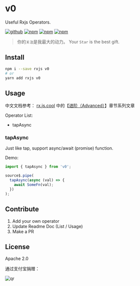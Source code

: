 # v0

Useful Rxjs Operators.

[![github](https://img.shields.io/github/followers/willin.svg?style=social&label=Followers)](https://github.com/willin) [![npm](https://img.shields.io/npm/v/v0.svg)](https://npmjs.org/package/v0) [![npm](https://img.shields.io/npm/dm/v0.svg)](https://npmjs.org/package/v0) [![npm](https://img.shields.io/npm/dt/v0.svg)](https://npmjs.org/package/v0)

> 你的`关注`是我最大的动力。 Your `Star` is the best gift.

## Install

```bash
npm i --save rxjs v0
# or
yarn add rxjs v0
```

## Usage

中文文档参考： [rx.js.cool](https://rx.js.cool/) 中的【[进阶（Advanced）](http://rx.js.cool/advanced/tapAsync)】章节系列文章

Operator List:

- tapAsync

### tapAsync

Just like tap, support async/await (promise) function.

Demo:

```ts
import { tapAsync } from 'v0';

source$.pipe(
  tapAsync(async (val) => {
    await SomeFn(val);
  })
);
```

## Contribute

1. Add your own operator
2. Update Readme Doc (List / Usage)
3. Make a PR

## License

Apache 2.0

通过支付宝捐赠：

![qr](https://cloud.githubusercontent.com/assets/1890238/15489630/fccbb9cc-2193-11e6-9fed-b93c59d6ef37.png)

